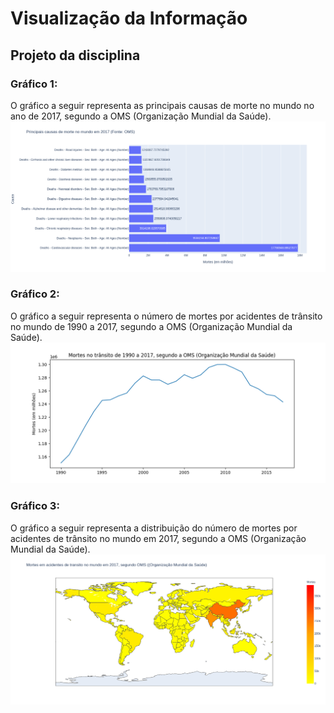 # Visualização da Informação
## Projeto da disciplina


### Gráfico 1:
  O gráfico a seguir representa as principais causas de morte no mundo no ano de 2017, segundo a OMS (Organização Mundial da Saúde).
![grafico1](https://raw.githubusercontent.com/josueramalho/visualizacao-da-informacao/master/renders/grafico1.png)

### Gráfico 2:
  O gráfico a seguir representa o número de mortes por acidentes de trânsito no mundo de 1990 a 2017, segundo a OMS (Organização Mundial da Saúde).
![grafico2](https://raw.githubusercontent.com/josueramalho/visualizacao-da-informacao/master/renders/grafico2.png)

### Gráfico 3:
  O gráfico a seguir representa a distribuição do número de mortes por acidentes de trânsito no mundo em 2017, segundo a OMS (Organização Mundial da Saúde).
![grafico3](https://raw.githubusercontent.com/josueramalho/visualizacao-da-informacao/master/renders/grafico3.png)
